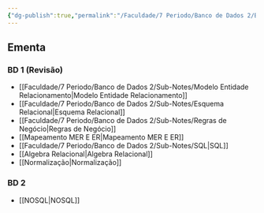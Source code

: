 ```yaml
---
{"dg-publish":true,"permalink":"/Faculdade/7 Periodo/Banco de Dados 2/BD2/","tags":["root","BD"],"dgShowLocalGraph":true,"created":"2024-07-08T15:52:06.491-03:00"}
---
```


## Ementa
### BD 1 (Revisão)
- [[Faculdade/7 Periodo/Banco de Dados 2/Sub-Notes/Modelo Entidade Relacionamento\|Modelo Entidade Relacionamento]]
- [[Faculdade/7 Periodo/Banco de Dados 2/Sub-Notes/Esquema Relacional\|Esquema Relacional]]
- [[Faculdade/7 Periodo/Banco de Dados 2/Sub-Notes/Regras de Negócio\|Regras de Negócio]]
- [[Mapeamento MER E ER\|Mapeamento MER E ER]]
- [[Faculdade/7 Periodo/Banco de Dados 2/Sub-Notes/SQL\|SQL]]
- [[Algebra Relacional\|Algebra Relacional]]
- [[Normalização\|Normalização]]

### BD 2
- [[NOSQL\|NOSQL]]
